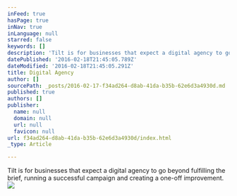 ```yaml
---
inFeed: true
hasPage: true
inNav: true
inLanguage: null
starred: false
keywords: []
description: 'Tilt is for businesses that expect a digital agency to go beyond fulfilling the brief, running a successful campaign and creating a one-off improvement.'
datePublished: '2016-02-18T21:45:05.789Z'
dateModified: '2016-02-18T21:45:05.291Z'
title: Digital Agency
author: []
sourcePath: _posts/2016-02-17-f34ad264-d8ab-41da-b35b-62e6d3a4930d.md
published: true
authors: []
publisher:
  name: null
  domain: null
  url: null
  favicon: null
url: f34ad264-d8ab-41da-b35b-62e6d3a4930d/index.html
_type: Article

---
```

Tilt is for businesses that expect a digital agency to go beyond fulfilling the brief, running a successful campaign and creating a one-off improvement.
![](https://the-grid-user-content.s3-us-west-2.amazonaws.com/7a62b5dc-b6dd-464b-b88d-d04264043bfb.jpg)
